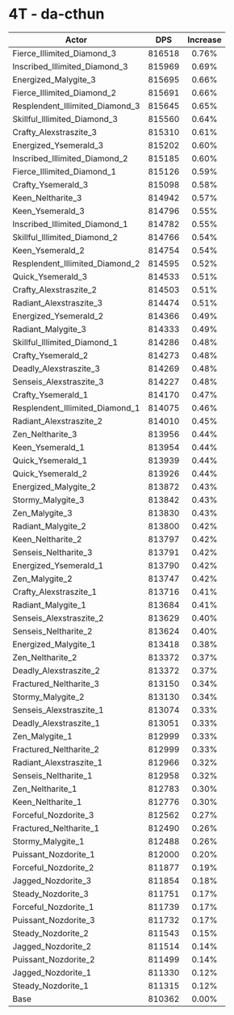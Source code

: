 # 4T - da-cthun
| Actor | DPS | Increase |
|---|:---:|:---:|
|Fierce_Illimited_Diamond_3|816518|0.76%|
|Inscribed_Illimited_Diamond_3|815969|0.69%|
|Energized_Malygite_3|815695|0.66%|
|Fierce_Illimited_Diamond_2|815691|0.66%|
|Resplendent_Illimited_Diamond_3|815645|0.65%|
|Skillful_Illimited_Diamond_3|815560|0.64%|
|Crafty_Alexstraszite_3|815310|0.61%|
|Energized_Ysemerald_3|815202|0.60%|
|Inscribed_Illimited_Diamond_2|815185|0.60%|
|Fierce_Illimited_Diamond_1|815126|0.59%|
|Crafty_Ysemerald_3|815098|0.58%|
|Keen_Neltharite_3|814942|0.57%|
|Keen_Ysemerald_3|814796|0.55%|
|Inscribed_Illimited_Diamond_1|814782|0.55%|
|Skillful_Illimited_Diamond_2|814766|0.54%|
|Keen_Ysemerald_2|814754|0.54%|
|Resplendent_Illimited_Diamond_2|814595|0.52%|
|Quick_Ysemerald_3|814533|0.51%|
|Crafty_Alexstraszite_2|814503|0.51%|
|Radiant_Alexstraszite_3|814474|0.51%|
|Energized_Ysemerald_2|814366|0.49%|
|Radiant_Malygite_3|814333|0.49%|
|Skillful_Illimited_Diamond_1|814286|0.48%|
|Crafty_Ysemerald_2|814273|0.48%|
|Deadly_Alexstraszite_3|814269|0.48%|
|Senseis_Alexstraszite_3|814227|0.48%|
|Crafty_Ysemerald_1|814170|0.47%|
|Resplendent_Illimited_Diamond_1|814075|0.46%|
|Radiant_Alexstraszite_2|814010|0.45%|
|Zen_Neltharite_3|813956|0.44%|
|Keen_Ysemerald_1|813954|0.44%|
|Quick_Ysemerald_1|813939|0.44%|
|Quick_Ysemerald_2|813926|0.44%|
|Energized_Malygite_2|813872|0.43%|
|Stormy_Malygite_3|813842|0.43%|
|Zen_Malygite_3|813830|0.43%|
|Radiant_Malygite_2|813800|0.42%|
|Keen_Neltharite_2|813797|0.42%|
|Senseis_Neltharite_3|813791|0.42%|
|Energized_Ysemerald_1|813790|0.42%|
|Zen_Malygite_2|813747|0.42%|
|Crafty_Alexstraszite_1|813716|0.41%|
|Radiant_Malygite_1|813684|0.41%|
|Senseis_Alexstraszite_2|813629|0.40%|
|Senseis_Neltharite_2|813624|0.40%|
|Energized_Malygite_1|813418|0.38%|
|Zen_Neltharite_2|813372|0.37%|
|Deadly_Alexstraszite_2|813372|0.37%|
|Fractured_Neltharite_3|813150|0.34%|
|Stormy_Malygite_2|813130|0.34%|
|Senseis_Alexstraszite_1|813074|0.33%|
|Deadly_Alexstraszite_1|813051|0.33%|
|Zen_Malygite_1|812999|0.33%|
|Fractured_Neltharite_2|812999|0.33%|
|Radiant_Alexstraszite_1|812966|0.32%|
|Senseis_Neltharite_1|812958|0.32%|
|Zen_Neltharite_1|812783|0.30%|
|Keen_Neltharite_1|812776|0.30%|
|Forceful_Nozdorite_3|812562|0.27%|
|Fractured_Neltharite_1|812490|0.26%|
|Stormy_Malygite_1|812488|0.26%|
|Puissant_Nozdorite_1|812000|0.20%|
|Forceful_Nozdorite_2|811877|0.19%|
|Jagged_Nozdorite_3|811854|0.18%|
|Steady_Nozdorite_3|811751|0.17%|
|Forceful_Nozdorite_1|811739|0.17%|
|Puissant_Nozdorite_3|811732|0.17%|
|Steady_Nozdorite_2|811543|0.15%|
|Jagged_Nozdorite_2|811514|0.14%|
|Puissant_Nozdorite_2|811499|0.14%|
|Jagged_Nozdorite_1|811330|0.12%|
|Steady_Nozdorite_1|811315|0.12%|
|Base|810362|0.00%|
